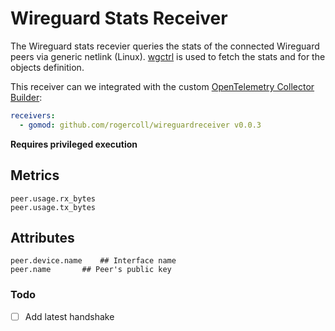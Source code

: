 # Wireguard Stats Receiver

The Wireguard stats recevier queries the stats of the connected
Wireguard peers via generic netlink (Linux).
[wgctrl](https://github.com/WireGuard/wgctrl-go) is used to fetch the
stats and for the objects definition.

This receiver can we integrated with the custom [OpenTelemetry Collector
Builder](https://github.com/open-telemetry/opentelemetry-collector/tree/main/cmd/builder):

```yaml
receivers:
  - gomod: github.com/rogercoll/wireguardreceiver v0.0.3
```

**Requires privileged execution**

## Metrics

```
peer.usage.rx_bytes
peer.usage.tx_bytes
```

## Attributes

```
peer.device.name	## Interface name
peer.name		## Peer's public key
```

### Todo

- [ ] Add latest handshake
